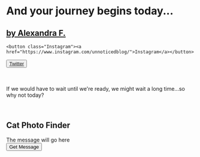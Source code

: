 
<html>
  <link rel="stylesheet" href="//maxcdn.bootstrapcdn.com/bootstrap/3.3.1/css/bootstrap.min.css"/>
  <link rel="stylesheet" class="text/css" href="https://codepen.io/AlexandraGF/pen/weddOr.css"/>

  <h1 class="text-heading">And your journey begins today...</h1>
  <a href="https://unnoticed.blog"><h2 class="text-2">by Alexandra F.</h2></a>
  
    <button class="Instagram"><a href="https://www.instagram.com/unnoticedblog/">Instagram</a></button>
 
   <button class="Twitter">
              <a href="https://twitter.com/unnoticedblog">Twitter</a></button><br>
  <br><br>
  
  <p class="Paragraph">If we would have to wait until we're ready, we might wait a long time...so why not today?</p><br>
  
  <script>
  $(document).ready(function() {

    $("#getMessage").on("click", function() {
      $.getJSON("https://unnoticed.blog/2017/06/21/beautiful-day-in-london/", function(json) {

        var html = "";

        json.forEach(function(val) {

          html += "<div class = 'cat'>";

          // Only change code below this line.
          
          html += "<img src = '" + val.imageLink + "' " + "alt='" + val.altText + "'>";
          

          html += "</div>";

        });

        $(".message").html(html);

      });
    });
  });
</script>

<div class="container-fluid">
  <div class = "row text-center">
    <h2>Cat Photo Finder</h2>
  </div>
  <div class = "row text-center">
    <div class = "col-xs-12 well message">
      The message will go here
    </div>
  </div>
  <div class = "row text-center">
    <div class = "col-xs-12">
      <button id = "getMessage" class = "btn btn-primary">
        Get Message
      </button>
  
 
</html>

